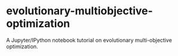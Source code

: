 # evolutionary-multiobjective-optimization
A Jupyter/IPython notebook tutorial on evolutionary multi-objective optimization.
